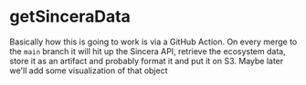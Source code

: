# getSinceraData


Basically how this is going to work is via a GitHub Action. On every merge to the `main` branch it will hit up the Sincera API, retrieve the ecosystem data, store it as an artifact and probably format it and put it on S3. Maybe later we'll add some visualization of that object

